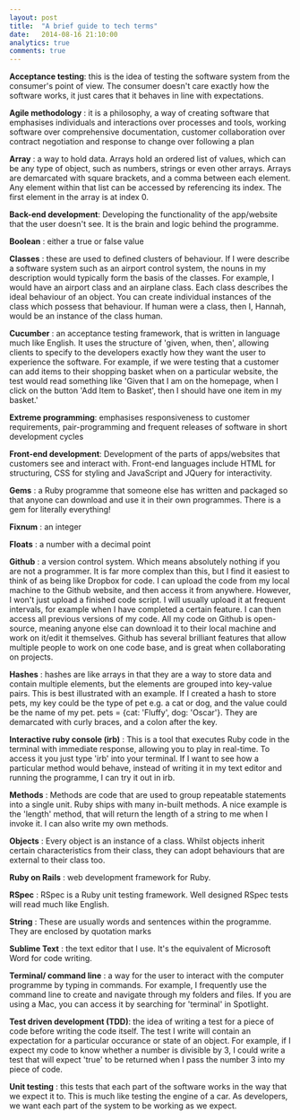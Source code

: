 ```yaml
---
layout: post
title:  "A brief guide to tech terms"
date:   2014-08-16 21:10:00
analytics: true
comments: true
---
```


**Acceptance testing**: this is the idea of testing the software system from the consumer's point of view. The consumer doesn't care exactly how the software works, it just cares that it behaves in line with expectations.

**Agile methodology**  : it is a philosophy, a way of creating software that emphasises individuals and interactions over processes and tools, working software over comprehensive documentation, customer collaboration over contract negotiation and response to change over following a plan

**Array**              : a way to hold data. Arrays hold an ordered list of values, which can be any type of object, such as numbers, strings or even other arrays. Arrays are demarcated with square brackets, and a comma between each element. Any element within that list can be accessed by referencing its index. The first element in the array is at index 0.   

**Back-end development**: Developing the functionality of the app/website that the user doesn't see. It is the brain and logic behind the programme.

**Boolean**            : either a true or false value 

**Classes**            : these are used to defined clusters of behaviour. If I were describe a software system such as an airport control system, the nouns in my description would typically form the basis of the classes. For example, I would have an airport class and an airplane class. Each class describes the ideal behaviour of an object. You can create individual instances of the class which possess that behaviour. If human were a class, then I, Hannah, would be an instance of the class human. 

**Cucumber**           : an acceptance testing framework, that is written in language much like English. It uses the structure of 'given, when, then', allowing clients to specify to the developers exactly how they want the user to experience the software. For example, if we were testing that a customer can add items to their shopping basket when on a particular website, the test would read something like 'Given that I am on the homepage, when I click on the button 'Add Item to Basket', then I should have one item in my basket.'

**Extreme programming**: emphasises responsiveness to customer requirements, pair-programming and frequent releases of software in short development cycles

**Front-end development**: Development of the parts of apps/websites that customers see and interact with. Front-end languages include HTML for structuring, CSS for styling and JavaScript and JQuery for interactivity. 

**Gems**               : a Ruby programme that someone else has written and packaged so that anyone can download and use it in their own programmes. There is a gem for literally everything! 

**Fixnum**             : an integer 

**Floats**             : a number with a decimal point

**Github**             : a version control system. Which means absolutely nothing if you are not a programmer. It is far more complex than this, but I find it easiest to think of as being like Dropbox for code. I can upload the code from my local machine to the Github website, and then access it from anywhere. However, I won't just upload a finished code script. I will usually upload it at frequent intervals, for example when I have completed a certain feature. I can then access all previous versions of my code. All my code on Github is open-source, meaning anyone else can download it to their local machine and work on it/edit it themselves. Github has several brilliant features that allow multiple people to work on one code base, and is great when collaborating on projects.

**Hashes**             : hashes are like arrays in that they are a way to store data and contain multiple elements, but the elements are grouped into key-value pairs. This is best illustrated with an example. If I created a hash to store pets, my key could be the type of pet e.g. a cat or dog, and the value could be the name of my pet. pets = {cat: 'Fluffy', dog: 'Oscar'}. They are demarcated with curly braces, and a colon after the key. 

**Interactive ruby console (irb)** : This is a tool that executes Ruby code in the terminal with immediate response, allowing you to play in real-time. To access it you just type 'irb' into your terminal. If I want to see how a particular method would behave, instead of writing it in my text editor and running the programme, I can try it out in irb. 

**Methods**             : Methods are code that are used to group repeatable statements into a single unit. Ruby ships with many in-built methods. A nice example is the 'length' method, that will return the length of a string to me when I invoke it. I can also write my own methods. 

**Objects**               : Every object is an instance of a class. Whilst objects inherit certain characteristics from their class, they can adopt behaviours that are external to their class too. 

**Ruby on Rails**  : web development framework for Ruby.

**RSpec**                  : RSpec is a Ruby unit testing framework. Well designed RSpec tests will read much like English.

**String**                 : These are usually words and sentences within the programme. They are enclosed by quotation marks 

**Sublime Text**           : the text editor that I use. It's the equivalent of Microsoft Word for code writing. 

**Terminal/ command line** : a way for the user to interact with the computer programme by typing in commands. For example, I frequently use the command line to create and navigate through my folders and files. If you are using a Mac, you can access it by searching for 'terminal' in Spotlight.

**Test driven development (TDD)**: the idea of writing a test for a piece of code before writing the code itself. The test I write will contain an expectation for a particular occurance or state of an object. For example, if I expect my code to know whether a number is divisible by 3, I could write a test that will expect 'true' to be returned when I pass the number 3 into my piece of code.

**Unit testing** : this tests that each part of the software works in the way that we expect it to. This is much like testing the engine of a car. As developers, we want each part of the system to be working as we expect.








